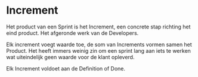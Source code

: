 # Increment

Het product van een Sprint is het Increment, een concrete stap richting het eind product. Het afgeronde werk van de Developers.

Elk increment voegt waarde toe, de som van Increments vormen samen het Product. Het heeft immers weinig zin om een sprint lang aan iets te werken wat uiteindelijk geen waarde voor de klant opleverd.

Elk Increment voldoet aan de Definition of Done.